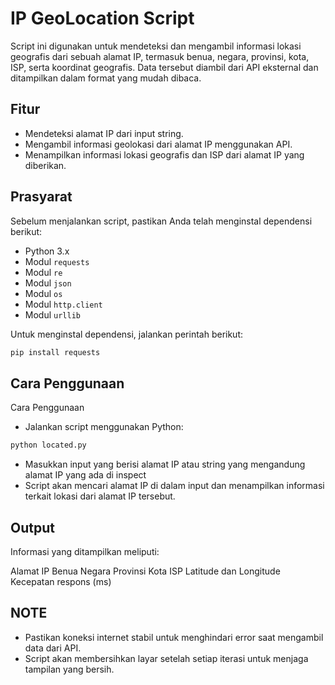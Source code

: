 # IP GeoLocation Script

Script ini digunakan untuk mendeteksi dan mengambil informasi lokasi geografis dari sebuah alamat IP, termasuk benua, negara, provinsi, kota, ISP, serta koordinat geografis. Data tersebut diambil dari API eksternal dan ditampilkan dalam format yang mudah dibaca.

## Fitur
- Mendeteksi alamat IP dari input string.
- Mengambil informasi geolokasi dari alamat IP menggunakan API.
- Menampilkan informasi lokasi geografis dan ISP dari alamat IP yang diberikan.

## Prasyarat

Sebelum menjalankan script, pastikan Anda telah menginstal dependensi berikut:

- Python 3.x
- Modul `requests`
- Modul `re`
- Modul `json`
- Modul `os`
- Modul `http.client`
- Modul `urllib`

Untuk menginstal dependensi, jalankan perintah berikut:
```bash
pip install requests
```

## Cara Penggunaan
Cara Penggunaan
- Jalankan script menggunakan Python:
```bash
python located.py
```
- Masukkan input yang berisi alamat IP atau string yang mengandung alamat IP yang ada di inspect
- Script akan mencari alamat IP di dalam input dan menampilkan informasi terkait lokasi dari alamat IP tersebut.

## Output
Informasi yang ditampilkan meliputi:

Alamat IP
Benua
Negara
Provinsi
Kota
ISP
Latitude dan Longitude
Kecepatan respons (ms)

## NOTE
- Pastikan koneksi internet stabil untuk menghindari error saat mengambil data dari API.
- Script akan membersihkan layar setelah setiap iterasi untuk menjaga tampilan yang bersih.
